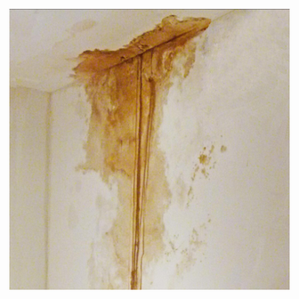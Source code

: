 ![](<images/Production d'électricité - Panneaux photovoltaïques - Percement du voile d'étanchéité - Non qualité/_page_0_Picture_0.jpeg>)